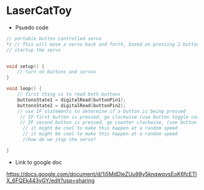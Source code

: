 # LaserCatToy

* Psuedo code
```C++
// portable button controlled servo
*/ // This will move a servo back and forth, based on pressing 2 buttons
// startup the servo


void setup() {
    // turn on buttons and servos
}

void loop() {
    // first thing is to read both buttons 
    buttonsState1 = digitalRead(buttonPin1);
    buttonsState2 = digitalRead(buttonPin2);
    // use IF statements to determine if a button is being pressed 
     // IF first button is pressed, go clockwise (use button toggle code)
     // IF second button is pressed, go counter clockwise, (use button toggle code) 
      // it might be cool to make this happen at a random speed 
      // it might be cool to make this happen at a random speed
      //how do we stop the servo?

}
```
* Link to google doc

https://docs.google.com/document/d/1j5MdDleZUu98y5knqwqvsEoK6fcETlX_6FQEk443yGY/edit?usp=sharing
